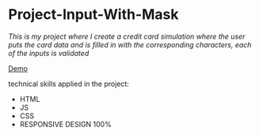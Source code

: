 # Project-Input-With-Mask

_This is my project where I create a credit card simulation where the user puts the card data and is filled in with the corresponding characters, each of the inputs is validated_

[Demo](https://tomasdnlaranda.github.io/Project-Input-With-Mask///)

technical skills applied in the project:

* HTML 
* JS
* CSS
* RESPONSIVE DESIGN 100%
